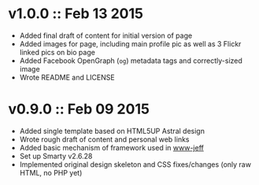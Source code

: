 v1.0.0 :: Feb 13 2015
======================
* Added final draft of content for initial version of page
* Added images for page, including main profile pic as well as 3 Flickr linked pics on bio page
* Added Facebook OpenGraph (`og`) metadata tags and correctly-sized image
* Wrote README and LICENSE


v0.9.0 :: Feb 09 2015
======================
* Added single template based on HTML5UP Astral design
* Wrote rough draft of content and personal web links
* Added basic mechanism of framework used in [www-jeff](https://github.com/mariten/www-jeff)
* Set up Smarty v2.6.28
* Implemented original design skeleton and CSS fixes/changes (only raw HTML, no PHP yet)
